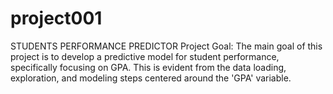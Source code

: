 # project001
STUDENTS PERFORMANCE PREDICTOR  Project Goal:  The main goal of this project is to develop a predictive model for student performance, specifically focusing on GPA. This is evident from the data loading, exploration, and modeling steps centered around the 'GPA' variable.
